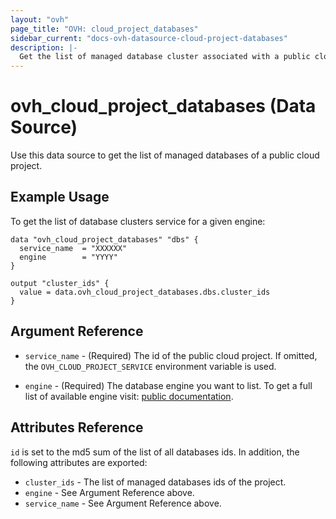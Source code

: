 ```yaml
---
layout: "ovh"
page_title: "OVH: cloud_project_databases"
sidebar_current: "docs-ovh-datasource-cloud-project-databases"
description: |-
  Get the list of managed database cluster associated with a public cloud project.
---
```


# ovh_cloud_project_databases (Data Source)

Use this data source to get the list of managed databases of a public cloud project.

## Example Usage

To get the list of database clusters service for a given engine:
```hcl
data "ovh_cloud_project_databases" "dbs" {
  service_name  = "XXXXXX"
  engine        = "YYYY"
}

output "cluster_ids" {
  value = data.ovh_cloud_project_databases.dbs.cluster_ids
}
```

## Argument Reference


* `service_name` - (Required) The id of the public cloud project. If omitted,
  the `OVH_CLOUD_PROJECT_SERVICE` environment variable is used.

* `engine` - (Required) The database engine you want to list. To get a full list of available engine visit:
[public documentation](https://docs.ovh.com/gb/en/publiccloud/databases).


## Attributes Reference

`id` is set to the md5 sum of the list of all databases ids. In addition,
the following attributes are exported:

* `cluster_ids` - The list of managed databases ids of the project.
* `engine` - See Argument Reference above.
* `service_name` - See Argument Reference above.
